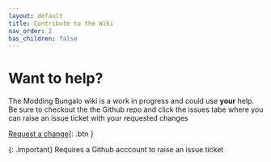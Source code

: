 ```yaml
---
layout: default
title: Contribute to the Wiki
nav_order: 2
has_children: false
---
```

# Want to help?

The Modding Bungalo wiki is a work in progress and could use **your** help.
Be sure to checkout the the Github repo and click the issues tabe where you can raise an issue ticket with your requested changes

[Request a change](https://github.com/gouldsonium/the-modding-bungalo/issues/new/choose){: .btn }

{: .important}
Requires a Github acccount to raise an issue ticket